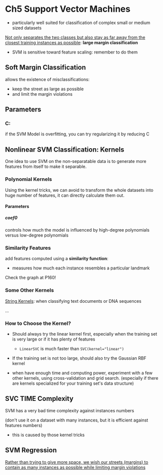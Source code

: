 # Ch5 Support Vector Machines

- particularly well suited for classification of complex small or medium sized datasets

<u>Not only separates the two classes but also stay as far away from the closest training instances as possible</u>: **large margin classification**

- SVM is sensitive toward feature scaling: remember to do them

## Soft Margin Classification

allows the existence of misclassifications:

- keep the street as large as possible
- and limit the margin violations

## Parameters

### C:

if the SVM Model is overfitting, you can try regularizing it by reducing C

## Nonlinear SVM Classification: Kernels

One idea to use SVM on the non-separatable data is to generate more features from itself to make it separable.

### Polynomial Kernels

Using the kernel tricks, we can avoid to transform the whole datasets into huge number of features, it can directly calculate them out.

#### Parameters

##### coef0

controls how much the model is influenced by high-degree polynomials versus low-degree polynomials

### Similarity Features

add features computed using a **similarity function**: 

- measures how much each instance resembles a particular landmark

Check the graph at P160!

### Some Other Kernels

<u>String Kernels</u>: when classifying text documents or DNA sequences

...

### How to Choose the Kernel?

- Should always try the linear kernel first, especially when the training set is very large or if it has plenty of features
  - `LinearSVC` is much faster than `SVC(kernel="linear")`

- If the training set is not too large, should also try the Gaussian RBF kernel
- when have enough time and computing power, experiment with a few other kernels, using cross-validation and grid search. (especially if there are kernels specialized for your training set's data structure)

## SVC TIME Complexity

SVM has a very bad time complexity against instances numbers

(don't use it on a dataset with many instances, but it is efficient against features numbers)

- this is caused by those kernel tricks



## SVM Regression

<u>Rather than trying to give more space, we wish our streets (margins) to contain as many instances as possible while limiting margin violations</u>